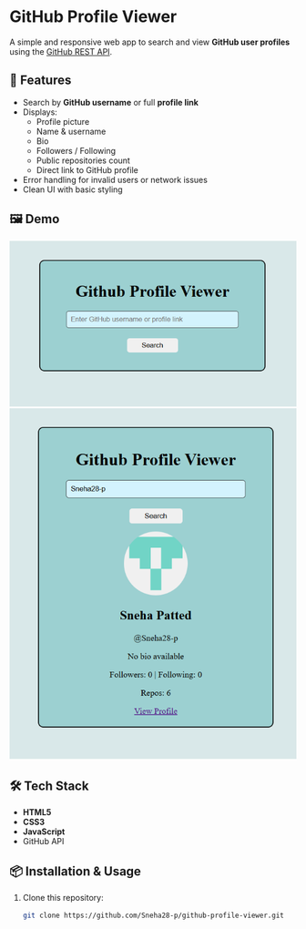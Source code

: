 # GitHub Profile Viewer

A simple and responsive web app to search and view **GitHub user profiles** using the [GitHub REST API](https://docs.github.com/en/rest).

## 🚀 Features
- Search by **GitHub username** or full **profile link**
- Displays:
  - Profile picture
  - Name & username
  - Bio
  - Followers / Following
  - Public repositories count
  - Direct link to GitHub profile
- Error handling for invalid users or network issues
- Clean UI with basic styling

## 🖼️ Demo
![initial Page](./screenshot1.png)
![Demo Screenshot](./screenshot2.png)

## 🛠️ Tech Stack
- **HTML5**
- **CSS3**
- **JavaScript**
- GitHub API

## 📦 Installation & Usage
1. Clone this repository:
   ```bash
   git clone https://github.com/Sneha28-p/github-profile-viewer.git
